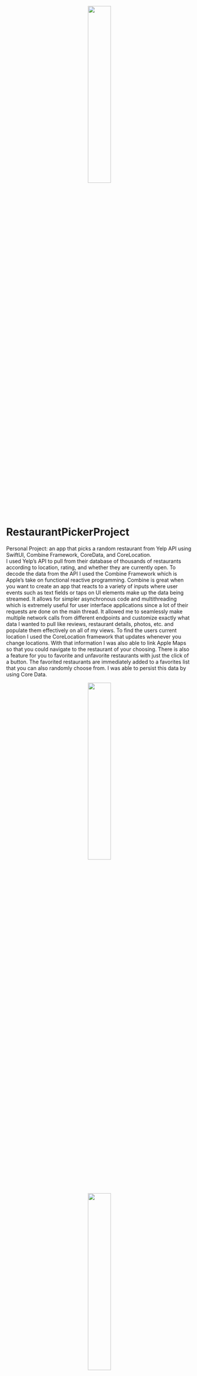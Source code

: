 <p align="center">

<img src= "https://user-images.githubusercontent.com/104851148/184946228-803f6e57-4c2e-4689-a84e-eb8671ba1267.gif" width="35%" height="35%"/>


</p>

# RestaurantPickerProject
Personal Project: an app that picks a random restaurant from Yelp API using SwiftUI, Combine Framework, CoreData, and CoreLocation.  
 I used Yelp’s API to pull from their database of thousands of restaurants according to location, rating, and whether they are currently 
open. To decode the data from the API I used the Combine Framework which is Apple’s take on  functional reactive programming. Combine is great when you want to create an app that reacts to a variety of inputs where user events such as text fields or taps on UI 
elements make up the data being streamed. It allows for simpler asynchronous code and multithreading which is extremely useful for 
user interface applications since a lot of their requests are done on the main thread. It allowed me to seamlessly make multiple network calls from different endpoints and customize exactly what data I wanted to pull like reviews, restaurant details, photos, etc. and populate them effectively on all of my views. To find the users current location I used the CoreLocation framework that updates whenever you change locations. With that information I was also able to link Apple Maps so that you could navigate to the restaurant of your choosing. There is also a feature for you to favorite and unfavorite restaurants with just the click of a button. The favorited restaurants are immediately added to a favorites list that you can also randomly choose from. I was able to persist this data by using Core Data.

<p align="center">
<img src="https://user-images.githubusercontent.com/104851148/184946765-45557413-5d70-4d93-a640-e53193a38b5e.gif" width="35%" height="35%"/>
</p>
<p align="center">
<img src="https://user-images.githubusercontent.com/104851148/184688888-59808c6a-689c-4caf-b623-41f6d96513e7.png" width="35%" height="35%"/>
</p>

